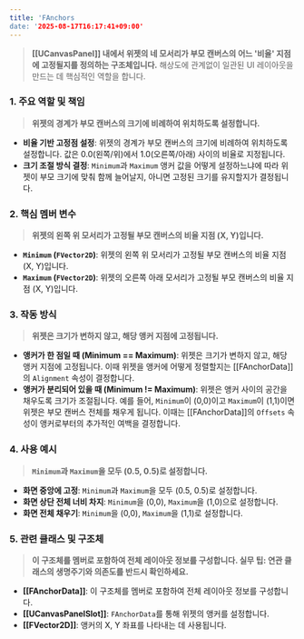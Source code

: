```yaml
---
title: 'FAnchors
date: '2025-08-17T16:17:41+09:00'
---
```




> **[[UCanvasPanel]] 내에서 위젯의 네 모서리가 부모 캔버스의 어느 '비율' 지점에 고정될지를 정의하는 구조체입니다.** 해상도에 관계없이 일관된 UI 레이아웃을 만드는 데 핵심적인 역할을 합니다.

### **1. 주요 역할 및 책임**
> **위젯의 경계가 부모 캔버스의 크기에 비례하여 위치하도록 설정합니다.**
* **비율 기반 고정점 설정**:
	위젯의 경계가 부모 캔버스의 크기에 비례하여 위치하도록 설정합니다. 값은 0.0(왼쪽/위)에서 1.0(오른쪽/아래) 사이의 비율로 지정됩니다.
* **크기 조절 방식 결정**:
	`Minimum`과 `Maximum` 앵커 값을 어떻게 설정하느냐에 따라 위젯이 부모 크기에 맞춰 함께 늘어날지, 아니면 고정된 크기를 유지할지가 결정됩니다.

### **2. 핵심 멤버 변수**
> **위젯의 왼쪽 위 모서리가 고정될 부모 캔버스의 비율 지점 (X, Y)입니다.**
* **`Minimum` (`FVector2D`)**:
	위젯의 왼쪽 위 모서리가 고정될 부모 캔버스의 비율 지점 (X, Y)입니다.
* **`Maximum` (`FVector2D`)**:
	위젯의 오른쪽 아래 모서리가 고정될 부모 캔버스의 비율 지점 (X, Y)입니다.

### **3. 작동 방식**
> **위젯은 크기가 변하지 않고, 해당 앵커 지점에 고정됩니다.**
* **앵커가 한 점일 때 (Minimum == Maximum)**:
	위젯은 크기가 변하지 않고, 해당 앵커 지점에 고정됩니다. 이때 위젯을 앵커에 어떻게 정렬할지는 [[FAnchorData]]의 `Alignment` 속성이 결정합니다.
* **앵커가 분리되어 있을 때 (Minimum != Maximum)**:
	위젯은 앵커 사이의 공간을 채우도록 크기가 조절됩니다. 예를 들어, `Minimum`이 (0,0)이고 `Maximum`이 (1,1)이면 위젯은 부모 캔버스 전체를 채우게 됩니다. 이때는 [[FAnchorData]]의 `Offsets` 속성이 앵커로부터의 추가적인 여백을 결정합니다.

### **4. 사용 예시**
> **`Minimum`과 `Maximum`을 모두 (0.5, 0.5)로 설정합니다.**
* **화면 중앙에 고정**:
	`Minimum`과 `Maximum`을 모두 (0.5, 0.5)로 설정합니다.
* **화면 상단 전체 너비 차지**:
	`Minimum`을 (0,0), `Maximum`을 (1,0)으로 설정합니다.
* **화면 전체 채우기**:
	`Minimum`을 (0,0), `Maximum`을 (1,1)로 설정합니다.

### **5. 관련 클래스 및 구조체**
> **이 구조체를 멤버로 포함하여 전체 레이아웃 정보를 구성합니다. 실무 팁: 연관 클래스의 생명주기와 의존도를 반드시 확인하세요.**
* **[[FAnchorData]]**:
	이 구조체를 멤버로 포함하여 전체 레이아웃 정보를 구성합니다.
* **[[UCanvasPanelSlot]]**:
	`FAnchorData`를 통해 위젯의 앵커를 설정합니다.
* **[[FVector2D]]**:
	앵커의 X, Y 좌표를 나타내는 데 사용됩니다.
